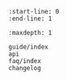 ```{include} ../README.md
:start-line: 0
:end-line: 1
```

```{toctree}
:maxdepth: 1

guide/index
api
faq/index
changelog
```
